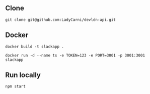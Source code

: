 ## Clone

`git clone git@github.com:LadyCarni/devldn-api.git`

## Docker

`docker build -t slackapp .`

`docker run -d --name ts -e TOKEN=123 -e PORT=3001 -p 3001:3001 slackapp`

## Run locally

`npm start`